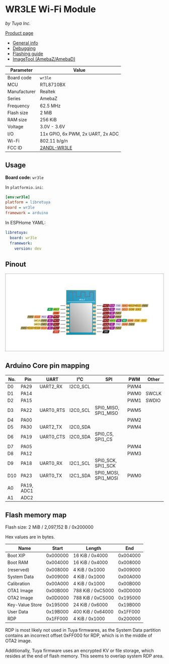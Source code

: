 # WR3LE Wi-Fi Module

*by Tuya Inc.*

[Product page](https://developer.tuya.com/en/docs/iot/wr3le?id=K986l7a1ha8tm)

- [General info](../../docs/platform/realtek/README.md)
- [Debugging](../../docs/platform/realtek/debugging.md)
- [Flashing guide](../../docs/platform/realtek-ambz/flashing.md)
- [ImageTool (AmebaZ/AmebaD)](https://images.tuyacn.com/smart/Image_Tool/Image_Tool.zip)

Parameter    | Value
-------------|--------------------------------------------
Board code   | `wr3le`
MCU          | RTL8710BX
Manufacturer | Realtek
Series       | AmebaZ
Frequency    | 62.5 MHz
Flash size   | 2 MiB
RAM size     | 256 KiB
Voltage      | 3.0V - 3.6V
I/O          | 11x GPIO, 6x PWM, 2x UART, 2x ADC
Wi-Fi        | 802.11 b/g/n
FCC ID       | [2ANDL-WR3LE](https://fccid.io/2ANDL-WR3LE)

## Usage

**Board code:** `wr3le`

In `platformio.ini`:

```ini
[env:wr3le]
platform = libretuya
board = wr3le
framework = arduino
```

In ESPHome YAML:

```yaml
libretuya:
  board: wr3le
  framework:
    version: dev
```

## Pinout

![Pinout](pinout_wr3le.svg)

## Arduino Core pin mapping

No. | Pin        | UART      | I²C      | SPI                  | PWM  | Other
----|------------|-----------|----------|----------------------|------|------
D0  | PA29       | UART2_RX  | I2C0_SCL |                      | PWM4 |
D1  | PA14       |           |          |                      | PWM0 | SWCLK
D2  | PA15       |           |          |                      | PWM1 | SWDIO
D3  | PA22       | UART0_RTS | I2C0_SCL | SPI0_MISO, SPI1_MISO | PWM5 |
D4  | PA00       |           |          |                      | PWM2 |
D5  | PA30       | UART2_TX  | I2C0_SDA |                      | PWM4 |
D6  | PA19       | UART0_CTS | I2C0_SDA | SPI0_CS, SPI1_CS     |      |
D7  | PA05       |           |          |                      | PWM4 |
D8  | PA12       |           |          |                      | PWM3 |
D9  | PA18       | UART0_RX  | I2C1_SCL | SPI0_SCK, SPI1_SCK   |      |
D10 | PA23       | UART0_TX  | I2C1_SDA | SPI0_MOSI, SPI1_MOSI | PWM0 |
A0  | PA19, ADC1 |           |          |                      |      |
A1  | ADC2       |           |          |                      |      |

## Flash memory map

Flash size: 2 MiB / 2,097,152 B / 0x200000

Hex values are in bytes.

Name            | Start    | Length            | End
----------------|----------|-------------------|---------
Boot XIP        | 0x000000 | 16 KiB / 0x4000   | 0x004000
Boot RAM        | 0x004000 | 16 KiB / 0x4000   | 0x008000
(reserved)      | 0x008000 | 4 KiB / 0x1000    | 0x009000
System Data     | 0x009000 | 4 KiB / 0x1000    | 0x00A000
Calibration     | 0x00A000 | 4 KiB / 0x1000    | 0x00B000
OTA1 Image      | 0x00B000 | 788 KiB / 0xC5000 | 0x0D0000
OTA2 Image      | 0x0D0000 | 788 KiB / 0xC5000 | 0x195000
Key-Value Store | 0x195000 | 24 KiB / 0x6000   | 0x19B000
User Data       | 0x19B000 | 400 KiB / 0x64000 | 0x1FF000
RDP             | 0x1FF000 | 4 KiB / 0x1000    | 0x200000

RDP is most likely not used in Tuya firmwares, as the System Data partition contains an incorrect offset 0xFF000 for RDP, which is in the middle of OTA2 image.

Additionally, Tuya firmware uses an encrypted KV or file storage, which resides at the end of flash memory. This seems to overlap system RDP area.
